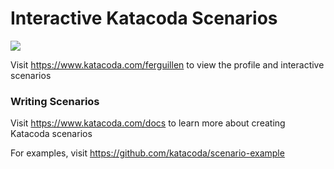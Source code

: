 # Interactive Katacoda Scenarios

[![](http://shields.katacoda.com/katacoda/ferguillen/count.svg)](https://www.katacoda.com/ferguillen "Get your profile on Katacoda.com")

Visit https://www.katacoda.com/ferguillen to view the profile and interactive scenarios

### Writing Scenarios
Visit https://www.katacoda.com/docs to learn more about creating Katacoda scenarios

For examples, visit https://github.com/katacoda/scenario-example
